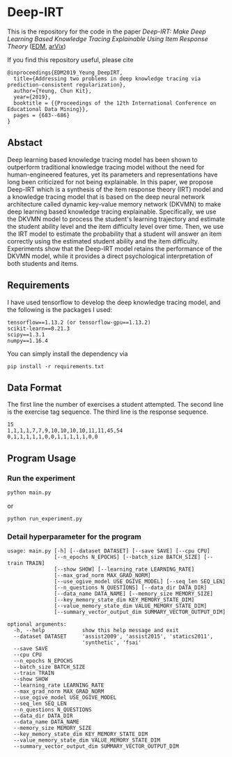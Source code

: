 # Deep-IRT
This is the repository for the code in the paper *Deep-IRT: Make Deep Learning Based Knowledge Tracing Explainable Using Item Response Theory* ([EDM](https://drive.google.com/file/d/1iSYGeH0l98HMfdOfGVumigxqZMlQ1t78/view), [arVix](https://arxiv.org/abs/1904.11738))

If you find this repository useful, please cite
```
@inproceedings{EDM2019_Yeung_DeepIRT,
  title={Addressing two problems in deep knowledge tracing via prediction-consistent regularization},
  author={Yeung, Chun Kit},
  year={2019},
  booktitle = {{Proceedings of the 12th International Conference on Educational Data Mining}},
  pages = {683--686}
}
```

## Abstact
Deep learning based knowledge tracing model has been shown to outperform traditional knowledge tracing model without the need for human-engineered features, yet its parameters and representations have long been criticized for not being explainable. In this paper, we propose Deep-IRT which is a synthesis of the item response theory (IRT) model and a knowledge tracing model that is based on the deep neural network architecture called dynamic key-value memory network (DKVMN) to make deep learning based knowledge tracing explainable. Specifically, we use the DKVMN model to process the student's learning trajectory and estimate the student ability level and the item difficulty level over time. Then, we use the IRT model to estimate the probability that a student will answer an item correctly using the estimated student ability and the item difficulty. Experiments show that the Deep-IRT model retains the performance of the DKVMN model, while it provides a direct psychological interpretation of both students and items.

## Requirements
I have used tensorflow to develop the deep knowledge tracing model, and the following is the packages I used:
```
tensorflow==1.13.2 (or tensorflow-gpu==1.13.2)
scikit-learn==0.21.3
scipy==1.3.1
numpy==1.16.4
```

You can simply install the dependency via
```
pip install -r requirements.txt
```

## Data Format
The first line the number of exercises a student attempted. The second line is the exercise tag sequence. The third line is the response sequence.
```
15
1,1,1,1,7,7,9,10,10,10,10,11,11,45,54
0,1,1,1,1,1,0,0,1,1,1,1,1,0,0
```

## Program Usage
### Run the experiment
```python
python main.py
```

or

```python
python run_experiment.py
```

### Detail hyperparameter for the program
```
usage: main.py [-h] [--dataset DATASET] [--save SAVE] [--cpu CPU]
               [--n_epochs N_EPOCHS] [--batch_size BATCH_SIZE] [--train TRAIN]
               [--show SHOW] [--learning_rate LEARNING_RATE]
               [--max_grad_norm MAX_GRAD_NORM]
               [--use_ogive_model USE_OGIVE_MODEL] [--seq_len SEQ_LEN]
               [--n_questions N_QUESTIONS] [--data_dir DATA_DIR]
               [--data_name DATA_NAME] [--memory_size MEMORY_SIZE]
               [--key_memory_state_dim KEY_MEMORY_STATE_DIM]
               [--value_memory_state_dim VALUE_MEMORY_STATE_DIM]
               [--summary_vector_output_dim SUMMARY_VECTOR_OUTPUT_DIM]

optional arguments:
  -h, --help            show this help message and exit
  --dataset DATASET     'assist2009', 'assist2015', 'statics2011',
                        'synthetic', 'fsai'
  --save SAVE
  --cpu CPU
  --n_epochs N_EPOCHS
  --batch_size BATCH_SIZE
  --train TRAIN
  --show SHOW
  --learning_rate LEARNING_RATE
  --max_grad_norm MAX_GRAD_NORM
  --use_ogive_model USE_OGIVE_MODEL
  --seq_len SEQ_LEN
  --n_questions N_QUESTIONS
  --data_dir DATA_DIR
  --data_name DATA_NAME
  --memory_size MEMORY_SIZE
  --key_memory_state_dim KEY_MEMORY_STATE_DIM
  --value_memory_state_dim VALUE_MEMORY_STATE_DIM
  --summary_vector_output_dim SUMMARY_VECTOR_OUTPUT_DIM
```